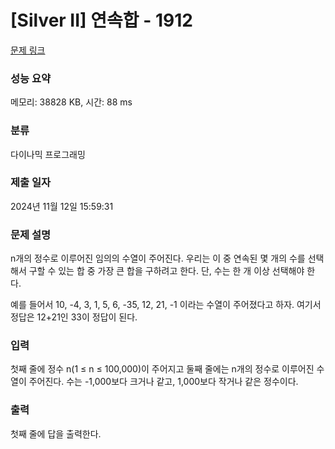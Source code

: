 # [Silver II] 연속합 - 1912 

[문제 링크](https://www.acmicpc.net/problem/1912) 

### 성능 요약

메모리: 38828 KB, 시간: 88 ms

### 분류

다이나믹 프로그래밍

### 제출 일자

2024년 11월 12일 15:59:31

### 문제 설명

<p>n개의 정수로 이루어진 임의의 수열이 주어진다. 우리는 이 중 연속된 몇 개의 수를 선택해서 구할 수 있는 합 중 가장 큰 합을 구하려고 한다. 단, 수는 한 개 이상 선택해야 한다.</p>

<p>예를 들어서 10, -4, 3, 1, 5, 6, -35, 12, 21, -1 이라는 수열이 주어졌다고 하자. 여기서 정답은 12+21인 33이 정답이 된다.</p>

### 입력 

 <p>첫째 줄에 정수 n(1 ≤ n ≤ 100,000)이 주어지고 둘째 줄에는 n개의 정수로 이루어진 수열이 주어진다. 수는 -1,000보다 크거나 같고, 1,000보다 작거나 같은 정수이다.</p>

### 출력 

 <p>첫째 줄에 답을 출력한다.</p>

